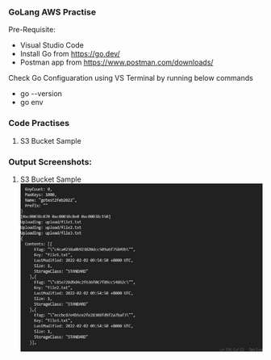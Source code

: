 ### GoLang AWS Practise

Pre-Requisite: <br>
- Visual Studio Code  <br>
- Install Go from https://go.dev/<br>
- Postman app from https://www.postman.com/downloads/ <br>

Check Go Configuaration using VS Terminal by running below commands <br>
- go --version <br>
- go env <br>

### Code Practises <br>
1) S3 Bucket Sample <br>

### Output Screenshots:
1) S3 Bucket Sample
<img src="screenshots/s3_output.png" /><br>